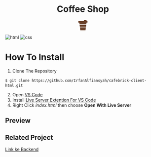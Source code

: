 <h1 style="text-align: center">Coffee Shop</h1>

<div style="display: flex; justify-content:center;">
<img src=assets/logo.png /></img>
</div>

![html](https://img.shields.io/badge/html-5-blue)
![css](https://img.shields.io/badge/css-3-yellow)

# How To Install

1. Clone The Repository
```
$ git clone https://github.com/IrfanAlfiansyah/cafebrick-client-html.git
```
2. Open [VS Code](https://code.visualstudio.com/)
3. Install [Live Server Extention For VS Code](https://marketplace.visualstudio.com/items?itemName=ritwickdey.LiveServer)
4. Right Click _index.html_ then choose **Open With Live Server**

## Preview


## Related Project

[Link ke Backend]()